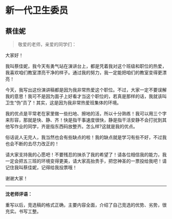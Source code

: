 # 新一代卫生委员 #

## 蔡佳妮 ##

> 敬爱的老师，亲爱的同学们：
   
大家好！
   
我叫蔡佳妮，我今天有勇气站在演讲台上，都是凭着我对这个班级和职位的热爱，我喜欢咱们教室漂亮干净的样子。通过我的努力，我一定能把咱们的教室变得更漂亮！
   
今天，我写出这份演讲稿都是因为我非常热爱这个职位。不过，大家一定不要误解我的意思！我可不是因为面子上好看才当这个职位的，若真是那样的话，我就该叫卫生“伪”员了！其实，这是因为我非常热爱班集体的环境。
   
我的优点是平常老在家里做一些扫地、擦地的活，所以十分熟练！我可以用三个字来形容，那就是快、静、齐！快是指干事速度很快，静是指干活安静不会打扰到其他写作业的同学，齐是指东西码放整齐。怎么样?这就是我的优点。
   
俗话说人无完人，我当然也会有些缺点的啦！我的缺点就是学习有些不好，不过我也会不断的去尽力改正的！
   
请大家支持我的心愿吧！不要残忍的抹杀了我的希望了！请各位相信我的能力，我一定会把五三班的环境变得更美，请大家高抬贵手，把您神圣的一票投给我吧！请记住我叫蔡佳妮，记得给我投票哦！
   
谢谢大家！

-----------------------------------------

**沈老师评语：**

重写以后，竞选稿的格式正确，主要内容全面，介绍了自己竞选的优势、劣势，很充实。书写工整。
            